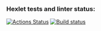 ### Hexlet tests and linter status:
[![Actions Status](https://github.com/mrmankdev/devops-for-programmers-project-74/actions/workflows/hexlet-check.yml/badge.svg)](https://github.com/mrmankdev/devops-for-programmers-project-74/actions)
[![Build status](https://github.com/mrmankdev/devops-for-programmers-project-74/actions/workflows/push.yml/badge.svg?event=push)](https://github.com/mrmankdev/devops-for-programmers-project-74/actions)

